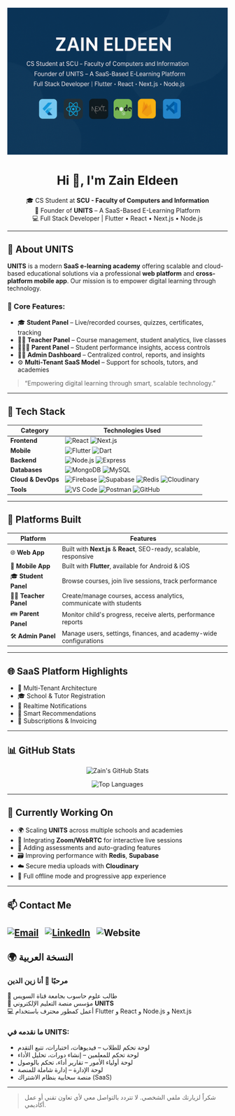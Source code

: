 <!-- HERO BANNER -->
<p align="center">
  <img src="https://github.com/Zain-Eldeen85/Zain-Eldeen85/blob/main/assets/Zain_Eldeen_Banner.png" alt="Custom GitHub Banner" />
</p>
<h1 align="center">Hi 👋, I'm Zain Eldeen</h1>

<p align="center">
  🎓 CS Student at <strong>SCU - Faculty of Computers and Information</strong><br/>
  💼 Founder of <strong>UNITS</strong> – A SaaS-Based E-Learning Platform<br/>
  💻 Full Stack Developer | Flutter • React • Next.js • Node.js
</p>

---

## 🚀 About UNITS

**UNITS** is a modern **SaaS e-learning academy** offering scalable and cloud-based educational solutions via a professional **web platform** and **cross-platform mobile app**. Our mission is to empower digital learning through technology.

### 💼 Core Features:
- 🎓 **Student Panel** – Live/recorded courses, quizzes, certificates, tracking
- 👨‍🏫 **Teacher Panel** – Course management, student analytics, live classes
- 👨‍👩‍👧 **Parent Panel** – Student performance insights, access controls
- 🧑‍💼 **Admin Dashboard** – Centralized control, reports, and insights
- ⚙️ **Multi-Tenant SaaS Model** – Support for schools, tutors, and academies

> “Empowering digital learning through smart, scalable technology.”

---

## 🧰 Tech Stack

| Category         | Technologies Used                                                                 |
|------------------|------------------------------------------------------------------------------------|
| **Frontend**     | ![React](https://img.shields.io/badge/React-20232a?style=for-the-badge&logo=react&logoColor=61DAFB) ![Next.js](https://img.shields.io/badge/Next.js-000?style=for-the-badge&logo=next.js&logoColor=white) |
| **Mobile**       | ![Flutter](https://img.shields.io/badge/Flutter-02569B?style=for-the-badge&logo=flutter&logoColor=white) ![Dart](https://img.shields.io/badge/Dart-0175C2?style=for-the-badge&logo=dart&logoColor=white) |
| **Backend**      | ![Node.js](https://img.shields.io/badge/Node.js-339933?style=for-the-badge&logo=node.js&logoColor=white) ![Express](https://img.shields.io/badge/Express.js-000000?style=for-the-badge&logo=express&logoColor=white) |
| **Databases**    | ![MongoDB](https://img.shields.io/badge/MongoDB-47A248?style=for-the-badge&logo=mongodb&logoColor=white) ![MySQL](https://img.shields.io/badge/MySQL-00758F?style=for-the-badge&logo=mysql&logoColor=white) |
| **Cloud & DevOps** | ![Firebase](https://img.shields.io/badge/Firebase-ffca28?style=for-the-badge&logo=firebase&logoColor=black) ![Supabase](https://img.shields.io/badge/Supabase-3ECF8E?style=for-the-badge&logo=supabase&logoColor=white) ![Redis](https://img.shields.io/badge/Redis-DC382D?style=for-the-badge&logo=redis&logoColor=white) ![Cloudinary](https://img.shields.io/badge/Cloudinary-3448c5?style=for-the-badge&logo=cloudinary&logoColor=white) |
| **Tools**        | ![VS Code](https://img.shields.io/badge/VS%20Code-007ACC?style=for-the-badge&logo=visual-studio-code&logoColor=white) ![Postman](https://img.shields.io/badge/Postman-FF6C37?style=for-the-badge&logo=postman&logoColor=white) ![GitHub](https://img.shields.io/badge/GitHub-181717?style=for-the-badge&logo=github&logoColor=white) |

---

## 📱 Platforms Built

| Platform            | Features                                                                           |
|---------------------|------------------------------------------------------------------------------------|
| 🌐 **Web App**       | Built with **Next.js** & **React**, SEO-ready, scalable, responsive                |
| 📲 **Mobile App**    | Built with **Flutter**, available for Android & iOS                               |
| 🎓 **Student Panel** | Browse courses, join live sessions, track performance                             |
| 👨‍🏫 **Teacher Panel** | Create/manage courses, access analytics, communicate with students                 |
| 👪 **Parent Panel**   | Monitor child's progress, receive alerts, performance reports                     |
| 🛠 **Admin Panel**    | Manage users, settings, finances, and academy-wide configurations                 |

---

## 🌐 SaaS Platform Highlights

- 🔐 Multi-Tenant Architecture  
- 🎓 School & Tutor Registration  
- 📡 Realtime Notifications  
- 🧠 Smart Recommendations  
- 🧾 Subscriptions & Invoicing

---

## 📊 GitHub Stats

<p align="center">
  <img src="https://github-readme-stats.vercel.app/api?username=zaineldeen&show_icons=true&theme=tokyonight" alt="Zain's GitHub Stats" />
</p>

<p align="center">
  <img src="https://github-readme-stats.vercel.app/api/top-langs/?username=zaineldeen&layout=compact&theme=tokyonight" alt="Top Languages" />
</p>

---

## 🔭 Currently Working On

- 🌍 Scaling **UNITS** across multiple schools and academies
- 📡 Integrating **Zoom/WebRTC** for interactive live sessions
- 🧪 Adding assessments and auto-grading features
- 🗃 Improving performance with **Redis**, **Supabase**
- ☁️ Secure media uploads with **Cloudinary**
- 📱 Full offline mode and progressive app experience

---

## 📫 Contact Me

[![Email](https://img.shields.io/badge/zaineldeen85@gmail.com-D14836?style=for-the-badge&logo=gmail&logoColor=white)](mailto:zaineldeen85@gmail.com)
&nbsp;
[![LinkedIn](https://img.shields.io/badge/LinkedIn-Zain_Eldeen-0077B5?style=for-the-badge&logo=linkedin&logoColor=white)](https://www.linkedin.com/in/zain-eldeen-8a8398254?utm_source=share&utm_campaign=share_via&utm_content=profile&utm_medium=ios_app)
&nbsp;
![Website](https://img.shields.io/badge/Website-Coming_Soon-blue?style=for-the-badge)
---

## 🌍 النسخة العربية

### مرحبًا 👋 أنا زين الدين

📘 طالب علوم حاسوب بجامعة قناة السويس  
💼 مؤسس منصة التعليم الإلكتروني **UNITS**  
💻 أعمل كمطور محترف باستخدام Flutter و React و Node.js و Next.js  

### ما نقدمه في UNITS:

- لوحة تحكم للطلاب – فيديوهات، اختبارات، تتبع التقدم  
- لوحة تحكم للمعلمين – إنشاء دورات، تحليل الأداء  
- لوحة أولياء الأمور – تقارير أداء، تحكم بالوصول  
- لوحة الإدارة – إدارة شاملة للمنصة  
- منصة سحابية بنظام الاشتراك (SaaS)

---

> شكراً لزيارتك ملفي الشخصي. لا تتردد بالتواصل معي لأي تعاون تقني أو عمل أكاديمي.

